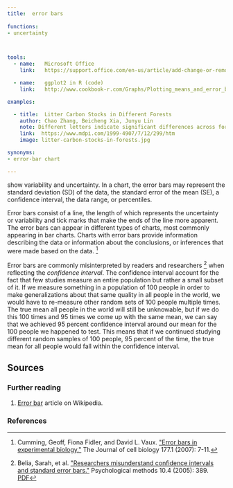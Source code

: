 ```yaml
---
title:  error bars
  
functions:
- uncertainty



tools:
  - name:   Microsoft Office
    link:   https://support.office.com/en-us/article/add-change-or-remove-error-bars-in-a-chart-e6d12c87-8533-4cd6-a3f5-864049a145f0

  - name:   ggplot2 in R (code)
    link:   http://www.cookbook-r.com/Graphs/Plotting_means_and_error_bars_(ggplot2)/

examples:

  - title:  Litter Carbon Stocks in Different Forests
    author: Chao Zhang, Beicheng Xia, Junyu Lin
    note: Different letters indicate significant differences across forest types (S-N-K test, p < 0.05). Error bars denote standard errors.
    link:  https://www.mdpi.com/1999-4907/7/12/299/htm
    image: litter-carbon-stocks-in-forests.jpg

synonyms:
- error-bar chart

---
```

show variability and uncertainty. In a chart, the error bars may represent the standard deviation (SD) of the data,
the standard error of the mean (SE), a confidence interval, the data range, or percentiles.
<!--more-->
Error bars consist of a line, the length of which represents the uncertainty or variability and tick marks that make the ends of the line more apparent. The error bars can appear in different types of charts, most commonly appearing in bar charts.
Charts with error bars provide information describing the data or information about the conclusions, or inferences that were made based on the data. [^cumming]

Error bars are commonly misinterpreted by readers and researchers [^belia] when reflecting the *confidence interval*. The confidence interval account for the fact that few studies measure an entire population but rather a small subset of it. If we measure something in a population of 100 people in order to make generalizations about that same quality in all people in the world, we would have to re-measure other random sets of 100 people multiple times.  The true mean all people in the world will still be unknowable, but if we do this 100 times and 95 times we come up with the same mean, we can say that we achieved 95 percent confidence interval around our mean for the 100 people we happened to test. This means that if we continued studying different random samples of 100 people, 95 percent of the time, the true mean for all people would fall within the confidence interval.


## Sources

### Further reading
1. [Error bar](https://en.wikipedia.org/wiki/Error_bar) article on Wikipedia.

### References
[^cumming]: Cumming, Geoff, Fiona Fidler, and David L. Vaux. ["Error bars in experimental biology."](https://dx.doi.org/10.1083%2Fjcb.200611141) The Journal of cell biology 177.1 (2007): 7-11.
[^belia]: Belia, Sarah, et al. ["Researchers misunderstand confidence intervals and standard error bars."](https://doi.org/10.1037/1082-989X.10.4.389) Psychological methods 10.4 (2005): 389. [PDF](https://pdfs.semanticscholar.org/1102/df06d8372cdceaa98ad835c72efcf6748f36.pdf?_ga=2.165963518.1548441697.1595549721-2010748498.1595549721)

